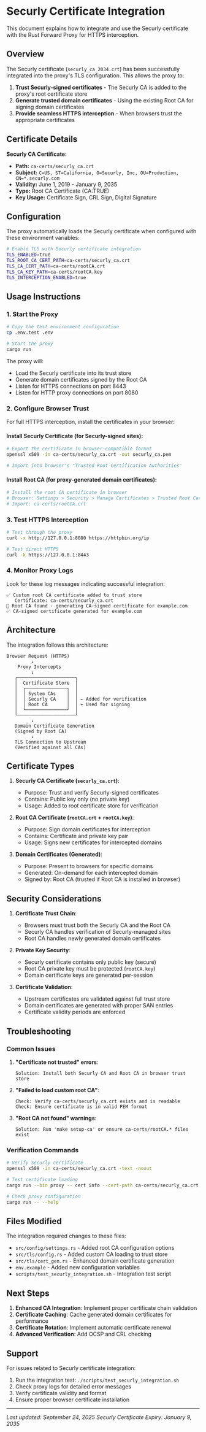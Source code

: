 # Securly Certificate Integration

This document explains how to integrate and use the Securly certificate with the Rust Forward Proxy for HTTPS interception.

## Overview

The Securly certificate (`securly_ca_2034.crt`) has been successfully integrated into the proxy's TLS configuration. This allows the proxy to:

1. **Trust Securly-signed certificates** - The Securly CA is added to the proxy's root certificate store
2. **Generate trusted domain certificates** - Using the existing Root CA for signing domain certificates
3. **Provide seamless HTTPS interception** - When browsers trust the appropriate certificates

## Certificate Details

**Securly CA Certificate:**
- **Path:** `ca-certs/securly_ca.crt`
- **Subject:** `C=US, ST=California, O=Securly, Inc, OU=Production, CN=*.securly.com`
- **Validity:** June 1, 2019 - January 9, 2035
- **Type:** Root CA Certificate (CA:TRUE)
- **Key Usage:** Certificate Sign, CRL Sign, Digital Signature

## Configuration

The proxy automatically loads the Securly certificate when configured with these environment variables:

```bash
# Enable TLS with Securly certificate integration
TLS_ENABLED=true
TLS_ROOT_CA_CERT_PATH=ca-certs/securly_ca.crt
TLS_CA_CERT_PATH=ca-certs/rootCA.crt
TLS_CA_KEY_PATH=ca-certs/rootCA.key
TLS_INTERCEPTION_ENABLED=true
```

## Usage Instructions

### 1. Start the Proxy

```bash
# Copy the test environment configuration
cp .env.test .env

# Start the proxy
cargo run
```

The proxy will:
- Load the Securly certificate into its trust store
- Generate domain certificates signed by the Root CA
- Listen for HTTPS connections on port 8443
- Listen for HTTP proxy connections on port 8080

### 2. Configure Browser Trust

For full HTTPS interception, install the certificates in your browser:

#### Install Securly Certificate (for Securly-signed sites):
```bash
# Export the certificate in browser-compatible format
openssl x509 -in ca-certs/securly_ca.crt -out securly_ca.pem

# Import into browser's "Trusted Root Certification Authorities"
```

#### Install Root CA (for proxy-generated domain certificates):
```bash
# Install the root CA certificate in browser
# Browser: Settings > Security > Manage Certificates > Trusted Root Certification Authorities
# Import: ca-certs/rootCA.crt
```

### 3. Test HTTPS Interception

```bash
# Test through the proxy
curl -x http://127.0.0.1:8080 https://httpbin.org/ip

# Test direct HTTPS
curl -k https://127.0.0.1:8443
```

### 4. Monitor Proxy Logs

Look for these log messages indicating successful integration:

```
✅ Custom root CA certificate added to trust store
   Certificate: ca-certs/securly_ca.crt
📜 Root CA found - generating CA-signed certificate for example.com
✅ CA-signed certificate generated for example.com
```

## Architecture

The integration follows this architecture:

```
Browser Request (HTTPS)
         ↓
    Proxy Intercepts
         ↓
   ┌─────────────────────┐
   │  Certificate Store  │
   │  ┌───────────────┐  │
   │  │ System CAs    │  │
   │  │ Securly CA    │  │ ← Added for verification
   │  │ Root CA       │  │ ← Used for signing
   │  └───────────────┘  │
   └─────────────────────┘
         ↓
   Domain Certificate Generation
   (Signed by Root CA)
         ↓
   TLS Connection to Upstream
   (Verified against all CAs)
```

## Certificate Types

1. **Securly CA Certificate (`securly_ca.crt`)**:
   - Purpose: Trust and verify Securly-signed certificates
   - Contains: Public key only (no private key)
   - Usage: Added to root certificate store for verification

2. **Root CA Certificate (`rootCA.crt` + `rootCA.key`)**:
   - Purpose: Sign domain certificates for interception
   - Contains: Certificate and private key pair
   - Usage: Signs new certificates for intercepted domains

3. **Domain Certificates (Generated)**:
   - Purpose: Present to browsers for specific domains
   - Generated: On-demand for each intercepted domain
   - Signed by: Root CA (trusted if Root CA is installed in browser)

## Security Considerations

1. **Certificate Trust Chain**:
   - Browsers must trust both the Securly CA and the Root CA
   - Securly CA handles verification of Securly-managed sites
   - Root CA handles newly generated domain certificates

2. **Private Key Security**:
   - Securly certificate contains only public key (secure)
   - Root CA private key must be protected (`rootCA.key`)
   - Domain certificate keys are generated per-session

3. **Certificate Validation**:
   - Upstream certificates are validated against full trust store
   - Domain certificates are generated with proper SAN entries
   - Certificate validity periods are enforced

## Troubleshooting

### Common Issues

1. **"Certificate not trusted" errors**:
   ```
   Solution: Install both Securly CA and Root CA in browser trust store
   ```

2. **"Failed to load custom root CA"**:
   ```
   Check: Verify ca-certs/securly_ca.crt exists and is readable
   Check: Ensure certificate is in valid PEM format
   ```

3. **"Root CA not found" warnings**:
   ```
   Solution: Run 'make setup-ca' or ensure ca-certs/rootCA.* files exist
   ```

### Verification Commands

```bash
# Verify Securly certificate
openssl x509 -in ca-certs/securly_ca.crt -text -noout

# Test certificate loading
cargo run --bin proxy -- cert info --cert-path ca-certs/securly_ca.crt

# Check proxy configuration
cargo run -- --help
```

## Files Modified

The integration required changes to these files:

- `src/config/settings.rs` - Added root CA configuration options
- `src/tls/config.rs` - Added custom CA loading to trust store
- `src/tls/cert_gen.rs` - Enhanced domain certificate generation
- `env.example` - Added new configuration variables
- `scripts/test_securly_integration.sh` - Integration test script

## Next Steps

1. **Enhanced CA Integration**: Implement proper certificate chain validation
2. **Certificate Caching**: Cache generated domain certificates for performance
3. **Certificate Rotation**: Implement automatic certificate renewal
4. **Advanced Verification**: Add OCSP and CRL checking

## Support

For issues related to Securly certificate integration:

1. Run the integration test: `./scripts/test_securly_integration.sh`
2. Check proxy logs for detailed error messages
3. Verify certificate validity and format
4. Ensure proper browser certificate installation

---

*Last updated: September 24, 2025*
*Securly Certificate Expiry: January 9, 2035*
